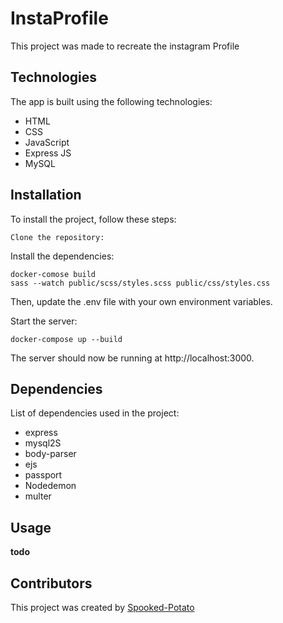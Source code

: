 # InstaProfile

This project was made to recreate the instagram Profile

## Technologies

The app is built using the following technologies:

- HTML
- CSS
- JavaScript
- Express JS
- MySQL

## Installation

To install the project, follow these steps:

    Clone the repository:

Install the dependencies:

    docker-comose build
    sass --watch public/scss/styles.scss public/css/styles.css

Then, update the .env file with your own environment variables.

Start the server:

    docker-compose up --build

The server should now be running at http://localhost:3000.

## Dependencies

List of dependencies used in the project:

- express
- mysql2S
- body-parser
- ejs
- passport
- Nodedemon
- multer

## Usage

**todo**

<!-- Instructions on how to use the project go here. Include examples of how to use the API, how to run tests, etc.
Contributing

Guidelines on how to contribute to the project go here.
License

The license for the project goes here. -->

## Contributors

This project was created by [Spooked-Potato](https://github.com/Spooked-Potato)
